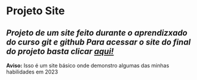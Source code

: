 # Projeto Site
 _Projeto de um site feito durante o aprendizxado do curso git e github_
 _Para acessar o site do final do projeto basta clicar [aqui!](https://lukesky25.github.io/projeto-site/)_
 ---
 **Aviso:** Isso é um site básico onde demonstro algumas das minhas habilidades em 2023 
